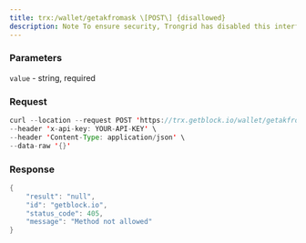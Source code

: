 ```yaml
---
title: trx:/wallet/getakfromask \[POST\] {disallowed}
description: Note To ensure security, Trongrid has disabled this interface service,please use the service provided by the local node.
---
```


### Parameters


`value` - string, required

### Request

``` java
curl --location --request POST 'https://trx.getblock.io/wallet/getakfromask' \
--header 'x-api-key: YOUR-API-KEY' \
--header 'Content-Type: application/json' \
--data-raw '{}'
```

###  Response

``` java
{
    "result": "null",
    "id": "getblock.io",
    "status_code": 405,
    "message": "Method not allowed"
}
```

